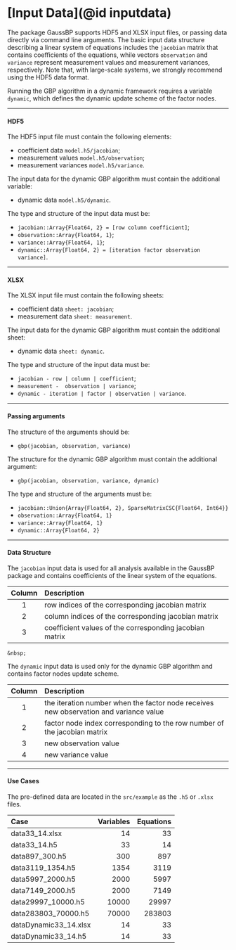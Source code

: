 # [Input Data](@id inputdata)

The package GaussBP supports HDF5 and XLSX input files, or passing data directly via command line arguments. The basic input data structure describing a linear system of equations includes the `jacobian` matrix that contains coefficients of the equations, while vectors `observation` and `variance` represent measurement values and measurement variances, respectively. Note that, with large-scale systems, we strongly recommend using the HDF5 data format.  

Running the GBP algorithm in a dynamic framework requires a variable `dynamic`, which defines the dynamic update scheme of the factor nodes.

---

#### HDF5
The HDF5 input file must contain the following elements:
- coefficient data `model.h5/jacobian`; 
- measurement values `model.h5/observation`;
- measurement variances `model.h5/variance`. 


The input data for the dynamic GBP algorithm must contain the additional variable:
- dynamic data `model.h5/dynamic`.


The type and structure of the input data must be:
- `jacobian::Array{Float64, 2} = [row column coefficient]`;
- `observation::Array{Float64, 1}`;
- `variance::Array{Float64, 1}`;
- `dynamic::Array{Float64, 2} = [iteration factor observation variance]`.

---

#### XLSX
The XLSX input file must contain the following sheets:
- coefficient data `sheet: jacobian`; 
- measurement data `sheet: measurement`.

The input data for the dynamic GBP algorithm must contain the additional sheet:
- dynamic data `sheet: dynamic`.

The type and structure of the input data must be:
- `jacobian - row | column | coefficient`;
- `measurement -  observation | variance`;
- `dynamic - iteration | factor | observation | variance`.
---

#### Passing arguments
The structure of the arguments should be:
- `gbp(jacobian, observation, variance)`

The structure for the dynamic GBP algorithm must contain the additional argument:
- `gbp(jacobian, observation, variance, dynamic)`

The type and structure of the arguments must be:
  - `jacobian::Union{Array{Float64, 2}, SparseMatrixCSC{Float64, Int64}}`
  - `observation::Array{Float64, 1}`
  - `variance::Array{Float64, 1}` 
  - `dynamic::Array{Float64, 2}`
---

#### Data Structure
The `jacobian` input data is used for all analysis available in the GaussBP package and contains coefficients of the linear system of the equations.   

| Column   | Description                                               |
|:--------:|:----------------------------------------------------------|   
| 1        | row indices of the corresponding jacobian matrix          |
| 2        | column indices of the corresponding jacobian matrix       |
| 3        | coefficient values of the corresponding jacobian matrix   | 

```@raw html
&nbsp;
```

The `dynamic` input data is used only for the dynamic GBP algorithm and contains factor nodes update scheme. 

| Column   | Description                                                                            |
|:--------:|:---------------------------------------------------------------------------------------|    
| 1        | the iteration number when the factor node receives new observation and variance value  |
| 2        | factor node index corresponding to the row number of the jacobian matrix               |
| 3        | new observation value                                                                  |  
| 4        | new variance value                                                                     | 

---


#### Use Cases
The pre-defined data are located in the `src/example` as the `.h5` or `.xlsx` files.

| Case                        | Variables     | Equations | 
|:----------------------------|--------------:|----------:|
| data33_14.xlsx              | 14            | 33        |
| data33_14.h5                | 33            | 14        | 
| data897_300.h5              | 300           | 897       | 
| data3119_1354.h5            | 1354          | 3119      | 
| data5997_2000.h5            | 2000          | 5997      | 
| data7149_2000.h5            | 2000          | 7149      |
| data29997_10000.h5          | 10000         | 29997     |
| data283803_70000.h5         | 70000         | 283803    | 
| dataDynamic33_14.xlsx       | 14            | 33        |
| dataDynamic33_14.h5         | 14            | 33        